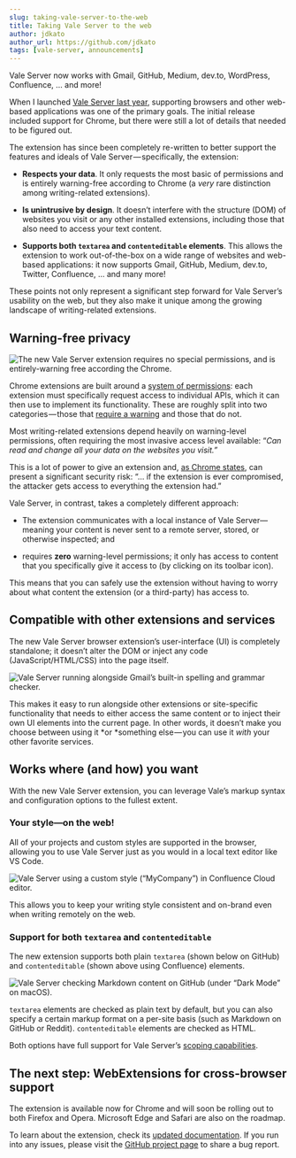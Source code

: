 ```yaml
---
slug: taking-vale-server-to-the-web
title: Taking Vale Server to the web
author: jdkato
author_url: https://github.com/jdkato
tags: [vale-server, announcements]
---
```


Vale Server now works with Gmail, GitHub, Medium, dev.to, WordPress, Confluence, … and more!

When I launched [Vale Server last year](https://jdkato.medium.com/vale-comes-to-the-desktop-b813b24b66ba), supporting browsers and other web-based applications was one of the primary goals. The initial release included support for Chrome, but there were still a lot of details that needed to be figured out.

The extension has since been completely re-written to better support the features and ideals of Vale Server — specifically, the extension:

* **Respects your data**. It only requests the most basic of permissions and is entirely warning-free according to Chrome (a *very* rare distinction among writing-related extensions).

* **Is unintrusive by design**. It doesn’t interfere with the structure (DOM) of websites you visit or any other installed extensions, including those that also need to access your text content.

* **Supports both `textarea` and `contenteditable` elements**. This allows the extension to work out-of-the-box on a wide range of websites and web-based applications: it now supports Gmail, GitHub, Medium, dev.to, Twitter, Confluence, … and many more!

These points not only represent a significant step forward for Vale Server’s usability on the web, but they also make it unique among the growing landscape of writing-related extensions.

## Warning-free privacy

![The new Vale Server extension requires no special permissions, and is entirely-warning free according the Chrome.](https://cdn-images-1.medium.com/max/2000/1*HrFXJF1Of7HRORQ406CKiw.png)

Chrome extensions are built around a [system of permissions](https://developer.chrome.com/extensions/permission_warnings): each extension must specifically request access to individual APIs, which it can then use to implement its functionality. These are roughly split into two categories — those that [require a warning](https://developer.chrome.com/extensions/permission_warnings#permissions_with_warnings) and those that do not.

Most writing-related extensions depend heavily on warning-level permissions, often requiring the most invasive access level available: “*Can read and change all your data on the websites you visit.”*

This is a lot of power to give an extension and, [as Chrome states](https://developer.chrome.com/extensions/activeTab#motivation), can present a significant security risk: “… if the extension is ever compromised, the attacker gets access to everything the extension had.”

Vale Server, in contrast, takes a completely different approach:

* The extension communicates with a local instance of Vale Server—meaning your content is never sent to a remote server, stored, or otherwise inspected; and

* requires **zero** warning-level permissions; it only has access to content that you specifically give it access to (by clicking on its toolbar icon).

This means that you can safely use the extension without having to worry about what content the extension (or a third-party) has access to.

## Compatible with other extensions and services

The new Vale Server browser extension’s user-interface (UI) is completely standalone; it doesn’t alter the DOM or inject any code (JavaScript/HTML/CSS) into the page itself.

![Vale Server running alongside Gmail’s built-in spelling and grammar checker.](https://cdn-images-1.medium.com/max/2116/1*uTU-rmQTcAgdlMHuwGFv0Q.png)

This makes it easy to run alongside other extensions or site-specific functionality that needs to either access the same content or to inject their own UI elements into the current page. In other words, it doesn’t make you choose between using it *or *something else — you can use it *with* your other favorite services.

## Works where (and how) you want

With the new Vale Server extension, you can leverage Vale’s markup syntax and configuration options to the fullest extent.

### Your style—on the web!

All of your projects and custom styles are supported in the browser, allowing you to use Vale Server just as you would in a local text editor like VS Code.

![Vale Server using a custom style (“MyCompany”) in Confluence Cloud editor.](https://cdn-images-1.medium.com/max/2000/1*GgdVRuXpaqjFaMN0Cp2LpQ.png)

This allows you to keep your writing style consistent and on-brand even when writing remotely on the web.

### Support for both `textarea` and `contenteditable`

The new extension supports both plain `textarea` (shown below on GitHub) and `contenteditable` (shown above using Confluence) elements.

![Vale Server checking Markdown content on GitHub (under “Dark Mode” on macOS).](https://cdn-images-1.medium.com/max/2250/1*7j-GAj6KeP6V7-QncEIjKw.png)

`textarea` elements are checked as plain text by default, but you can also specify a certain markup format on a per-site basis (such as Markdown on GitHub or Reddit). `contenteditable` elements are checked as HTML.

Both options have full support for Vale Server’s [scoping capabilities](https://docs.errata.ai/vale-server/concepts/scoping).

## The next step: WebExtensions for cross-browser support

The extension is available now for Chrome and will soon be rolling out to both Firefox and Opera. Microsoft Edge and Safari are also on the roadmap.

To learn about the extension, check its [updated documentation](https://docs.errata.ai/vale-server/clients/chrome). If you run into any issues, please visit the [GitHub project page](https://github.com/errata-ai/vale-server) to share a bug report.
